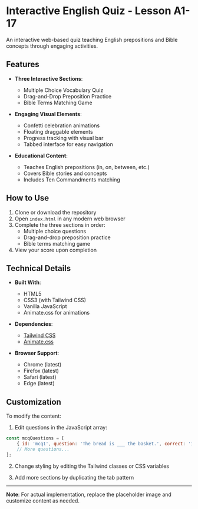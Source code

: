 # Interactive English Quiz - Lesson A1-17


An interactive web-based quiz teaching English prepositions and Bible concepts through engaging activities.

## Features

- **Three Interactive Sections**:
  - Multiple Choice Vocabulary Quiz
  - Drag-and-Drop Preposition Practice
  - Bible Terms Matching Game
  
- **Engaging Visual Elements**:
  - Confetti celebration animations
  - Floating draggable elements
  - Progress tracking with visual bar
  - Tabbed interface for easy navigation

- **Educational Content**:
  - Teaches English prepositions (in, on, between, etc.)
  - Covers Bible stories and concepts
  - Includes Ten Commandments matching

## How to Use

1. Clone or download the repository
2. Open `index.html` in any modern web browser
3. Complete the three sections in order:
   - Multiple choice questions
   - Drag-and-drop preposition practice
   - Bible terms matching game
4. View your score upon completion


## Technical Details

- **Built With**:
  - HTML5
  - CSS3 (with Tailwind CSS)
  - Vanilla JavaScript
  - Animate.css for animations

- **Dependencies**:
  - [Tailwind CSS](https://tailwindcss.com/)
  - [Animate.css](https://animate.style/)

- **Browser Support**:
  - Chrome (latest)
  - Firefox (latest)
  - Safari (latest)
  - Edge (latest)

## Customization

To modify the content:

1. Edit questions in the JavaScript array:
```javascript
const mcqQuestions = [
    { id: 'mcq1', question: 'The bread is ___ the basket.', correct: 'in' },
    // More questions...
];
```

2. Change styling by editing the Tailwind classes or CSS variables

3. Add more sections by duplicating the tab pattern


---

**Note**: For actual implementation, replace the placeholder image and customize content as needed.
